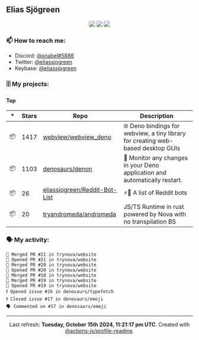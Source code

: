 ## Elias Sjögreen

<p align="center">
  <img src="https://img.shields.io/badge/🎂-dec. 2003-success" />
  <img src="https://img.shields.io/badge/🌎-Stockholm-informational" />
  <img src="https://img.shields.io/badge/👦-He/Him-informational" />
</p>

### 📫 How to reach me:

- Discord: [@snabel#5886](https://discord.com/users/267978757799673866)
- Twitter: [@eliassjogreen](https://twitter.com/eliassjogreen)
- Keybase: [@eliassjogreen](https://keybase.io/eliassjogreen)

### 🗄 My projects:

#### Top
|*|Stars|Repo|Description|
|---|---|---|---|
| 📦 | 1417 | [webview/webview_deno](https://github.com/webview/webview_deno) | 🌐 Deno bindings for webview, a tiny library for creating web-based desktop GUIs |
| 📦 | 1103 | [denosaurs/denon](https://github.com/denosaurs/denon) | 👀 Monitor any changes in your Deno application and automatically restart. |
| 📦 | 26 | [eliassjogreen/Reddit-Bot-List](https://github.com/eliassjogreen/Reddit-Bot-List) | ⚡️🤖 A list of Reddit bots |
| 📦 | 20 | [tryandromeda/andromeda](https://github.com/tryandromeda/andromeda) | JS/TS Runtime in rust powered by Nova with no transpilation BS |

### 🗣 My activity:

```
🎉 Merged PR #21 in trynova/website
💪 Opened PR #21 in trynova/website
🎉 Merged PR #20 in trynova/website
💪 Opened PR #20 in trynova/website
🎉 Merged PR #18 in trynova/website
🎉 Merged PR #19 in trynova/website
💪 Opened PR #19 in trynova/website
❗️ Opened issue #16 in denosaurs/typefetch
❗️ Closed issue #17 in denosaurs/emoji
🗣 Commented on #17 in denosaurs/emoji
```

------------
<p align="center">Last refresh: <b>Tuesday, October 15th 2024, 11:21:17 pm UTC</b>. Created with <a href=https://github.com/marketplace/actions/profile-readme>@actions-js/profile-readme</a>.</p>
